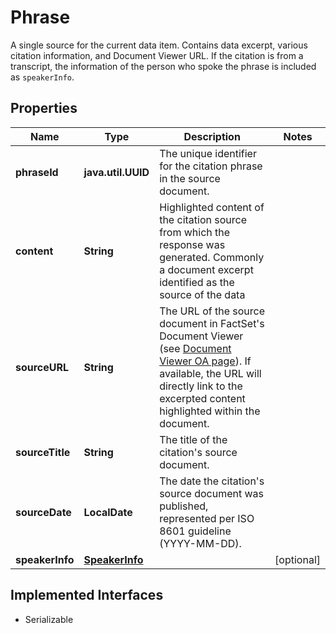 

# Phrase

A single source for the current data item. Contains data excerpt, various citation information, and Document Viewer URL. If the citation is from a transcript, the information of the person who spoke the phrase is included as `speakerInfo`.

## Properties

Name | Type | Description | Notes
------------ | ------------- | ------------- | -------------
**phraseId** | **java.util.UUID** | The unique identifier for the citation phrase in the source document. | 
**content** | **String** | Highlighted content of the citation source from which the response was generated. Commonly a document excerpt identified as the source of the data | 
**sourceURL** | **String** | The URL of the source document in FactSet&#39;s Document Viewer (see [Document Viewer OA page](https://my.apps.factset.com/oa/pages/17390)). If available, the URL will directly link to the excerpted content highlighted within the document. | 
**sourceTitle** | **String** | The title of the citation&#39;s source document. | 
**sourceDate** | **LocalDate** | The date the citation&#39;s source document was published, represented per ISO 8601 guideline (YYYY-MM-DD). | 
**speakerInfo** | [**SpeakerInfo**](SpeakerInfo.md) |  |  [optional]


## Implemented Interfaces

* Serializable


